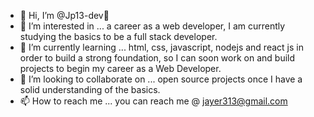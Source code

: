 - 👋 Hi, I’m @Jp13-dev🗿
- 👀 I’m interested in ... a career as a web developer, I am currently studying the basics to be a full stack developer. 
- 🌱 I’m currently learning ... html, css, javascript, nodejs and react js in order to build a strong foundation, so I can soon work on and build projects to begin my career as a Web Developer.
- 💞️ I’m looking to collaborate on ... open source projects once I have a solid understanding of the basics.
- 📫 How to reach me ... you can reach me @ jayer313@gmail.com

<!---
Jp13-dev/Jp13-dev is a ✨ special ✨ repository because its `README.md` (this file) appears on your GitHub profile.
You can click the Preview link to take a look at your changes.
--->
